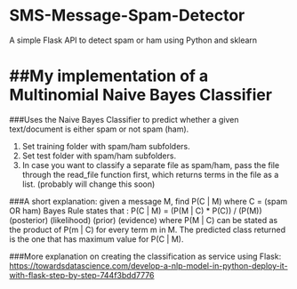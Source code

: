 # SMS-Message-Spam-Detector
A simple Flask API to detect spam or ham using Python and sklearn

##My implementation of a Multinomial Naive Bayes Classifier
===========================================================

###Uses the Naive Bayes Classifier to predict whether a given text/document is either spam or not spam (ham).
1. Set training folder with spam/ham subfolders.
2. Set test folder with spam/ham subfolders.
3. In case you want to classify a separate file as spam/ham,
pass the file through the read_file function first, which returns
terms in the file as a list. (probably will change this soon)

###A short explanation:
given a message M, find P(C | M) where C = (spam OR ham)
Bayes Rule states that :
P(C | M)   =   (P(M | C) * P(C)) / (P(M))
(posterior)      (likelihood) (prior)   (evidence)
where P(M | C) can be stated as the product of P(m | C) for every term m in M.
The predicted class returned is the one that has maximum value for P(C | M).

###More explanation on creating the classification as service using Flask:
https://towardsdatascience.com/develop-a-nlp-model-in-python-deploy-it-with-flask-step-by-step-744f3bdd7776
